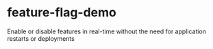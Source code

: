 # feature-flag-demo
Enable or disable features in real-time without the need for application restarts or deployments
